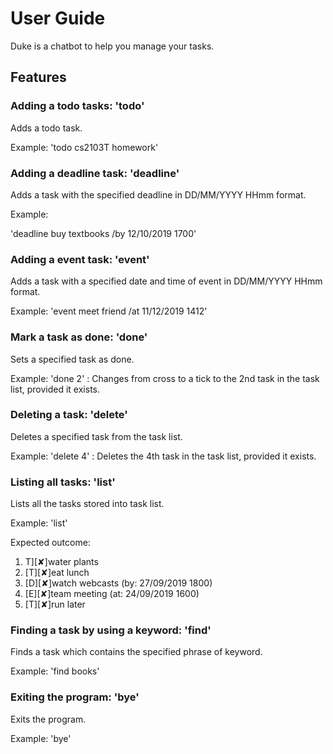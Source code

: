 # User Guide
Duke is a chatbot to help you manage your tasks. 

## Features 

### Adding a todo tasks: 'todo'
Adds a todo task. 

Example: 
'todo cs2103T homework'

### Adding a deadline task: 'deadline'
Adds a task with the specified deadline in DD/MM/YYYY HHmm format. 

Example: 

'deadline buy textbooks /by 12/10/2019 1700'

### Adding a event task: 'event'
Adds a task with a specified  date and time of event in DD/MM/YYYY HHmm format. 

Example: 
'event meet friend /at 11/12/2019 1412'

### Mark a task as done: 'done' 
Sets a specified task as done. 

Example: 
'done 2' : Changes from cross to a tick to the 2nd task in the task list, provided it exists. 

### Deleting a task: 'delete'
Deletes a specified task from the task list. 

Example: 
'delete 4' : Deletes the 4th task in the task list, provided it exists. 

### Listing all tasks: 'list'
Lists all the tasks stored into task list. 

Example: 
'list'

Expected outcome:
1. T][✘]water plants 
2. [T][✘]eat lunch
3. [D][✘]watch webcasts (by: 27/09/2019 1800) 
4. [E][✘]team meeting (at: 24/09/2019 1600) 
5. [T][✘]run later 
 
### Finding a task by using a keyword: 'find'
Finds a task which contains the specified phrase of keyword. 

Example: 
'find books'

### Exiting the program: 'bye'
Exits the program. 

Example: 
'bye'

